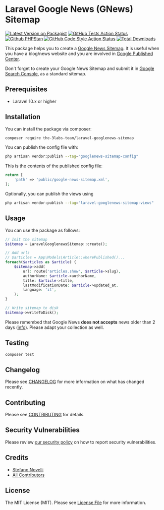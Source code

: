 # Laravel Google News (GNews) Sitemap

[![Latest Version on Packagist](https://img.shields.io/packagist/v/the-3labs-team/laravel-googlenews-sitemap.svg?style=flat-square)](https://packagist.org/packages/the-3labs-team/laravel-googlenews-sitemap)
[![GitHub Tests Action Status](https://img.shields.io/github/actions/workflow/status/the-3labs-team/laravel-googlenews-sitemap/run-tests.yml?branch=main&label=tests&style=flat-square)](https://github.com/the-3labs-team/laravel-googlenews-sitemap/actions?query=workflow%3Arun-tests+branch%3Amain)
[![Github PHPStan](https://img.shields.io/github/actions/workflow/status/the-3labs-team/laravel-googlenews-sitemap/phpstan.yml?branch=main&label=phpstan&style=flat-square)](https://github.com/the-3labs-team/laravel-googlenews-sitemap/actions?query=workflow%3Aphpstan+branch%3Amain)
[![GitHub Code Style Action Status](https://img.shields.io/github/actions/workflow/status/the-3labs-team/laravel-googlenews-sitemap/fix-php-code-style-issues.yml?branch=main&label=code%20style&style=flat-square)](https://github.com/the-3labs-team/laravel-googlenews-sitemap/actions?query=workflow%3A"Fix+PHP+code+style+issues"+branch%3Amain)
[![Total Downloads](https://img.shields.io/packagist/dt/the-3labs-team/laravel-googlenews-sitemap.svg?style=flat-square)](https://packagist.org/packages/the-3labs-team/laravel-googlenews-sitemap)

This package helps you to create a [Google News Sitemap](https://developers.google.com/search/docs/crawling-indexing/sitemaps/news-sitemap). It is useful when you have a blog/news website and you are involved in [Google Published Center](https://publishercenter.google.com).

Don't forget to create your Google News Sitemap and submit it in [Google Search Console](https://search.google.com/search-console/about), as a standard sitemap.

## Prerequisites

-   Laravel 10.x or higher

## Installation

You can install the package via composer:

```bash
composer require the-3labs-team/laravel-googlenews-sitemap
```

You can publish the config file with:

```bash
php artisan vendor:publish --tag="googlenews-sitemap-config"
```

This is the contents of the published config file:

```php
return [
    'path' => 'public/google-news-sitemap.xml',
];
```

Optionally, you can publish the views using

```bash
php artisan vendor:publish --tag="laravel-googlenews-sitemap-views"
```

## Usage

You can use the package as follows:

```php
// Init the sitemap
$sitemap = LaravelGooglenewsSitemap::create();

// Add urls
// $articles = App\Models\Article::wherePublished()...
foreach($articles as $article) {
    $sitemap->add(
        url: route('articles.show', $article->slug),
        authorName: $article->authorName,
        title: $article->title,
        lastModificationDate: $article->updated_at,
        language: 'it',
    );
}

// Write sitemap to disk
$sitemap->writeToDisk();
```

Please remembed that Google News **does not accepts** news older than 2 days ([info](https://developers.google.com/search/docs/crawling-indexing/sitemaps/news-sitemap)). Please adapt your collection as well.

## Testing

```bash
composer test
```

## Changelog

Please see [CHANGELOG](CHANGELOG.md) for more information on what has changed recently.

## Contributing

Please see [CONTRIBUTING](CONTRIBUTING.md) for details.

## Security Vulnerabilities

Please review [our security policy](../../security/policy) on how to report security vulnerabilities.

## Credits

-   [Stefano Novelli](https://github.com/The-3Labs-Team)
-   [All Contributors](../../contributors)

## License

The MIT License (MIT). Please see [License File](LICENSE.md) for more information.
